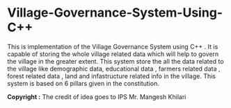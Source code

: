 # Village-Governance-System-Using-C++
This is implementation of the Village Governance System using C++ . It is capable of storing the whole village related data which will help to govern the village in the greater extent.
This system store the all the data related to the village like demographic data, educational data , farmers related data , forest related data , land and infastructure related info in the village.
This system is based on 6 pillars given in the constitution.
<p><b>Copyright :</b> The credit of idea goes to IPS Mr. Mangesh Khilari <p>
